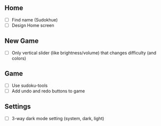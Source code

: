 ## Home
- [ ] Find name (Sudokhue)
- [ ] Design Home screen

## New Game
- [ ] Only vertical slider (like brightness/volume) that changes difficulty (and colors)

## Game
- [ ] Use sudoku-tools
- [ ] Add undo and redo buttons to game

## Settings
- [ ] 3-way dark mode setting (system, dark, light)